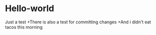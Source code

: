# Hello-world
Just a test
+There is also a test for committing changes
+And i didn't eat tacos this morning
